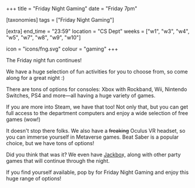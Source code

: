 +++
title = "Friday Night Gaming"
date = "Friday 7pm"

[taxonomies]
tags = ["Friday Night Gaming"]

[extra]
end_time = "23:59"
location = "CS Dept"
weeks = ["w1", "w3", "w4", "w5", "w7", "w8", "w9", "w10"]

icon = "icons/fng.svg"
colour = "gaming"
+++

The Friday night fun continues!

We have a huge selection of fun activities for you to choose from, so come along for a great night :)

There are tons of options for consoles: Xbox with Rockband, Wii, Nintendo Switches, PS4 and more—all having a huge variety of games.

If you are more into Steam, we have that too! Not only that, but you can get full access to the department computers and enjoy a wide selection of free games (wow!)

It doesn't stop there folks. We also have a ~~freaking~~ Oculus VR headset, so you can immerse yourself in Metaverse games. Beat Saber is a popular choice, but we have tons of options!

Did you think that was it? We even have J͟a͟c͟k͟b͟o͟x͟, along with other party games that will continue through the night.

If you find yourself available, pop by for Friday Night Gaming and enjoy this huge range of options!